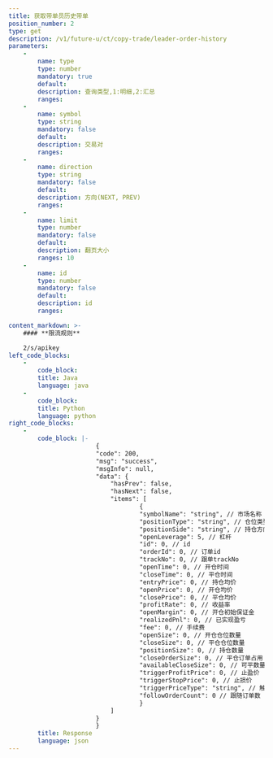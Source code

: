```yaml
---
title: 获取带单员历史带单
position_number: 2
type: get
description: /v1/future-u/ct/copy-trade/leader-order-history
parameters:
    -
        name: type
        type: number
        mandatory: true
        default:
        description: 查询类型,1:明细,2:汇总
        ranges:
    -
        name: symbol
        type: string
        mandatory: false
        default:
        description: 交易对
        ranges:
    -
        name: direction
        type: string
        mandatory: false
        default:
        description: 方向(NEXT, PREV)
        ranges:
    -
        name: limit
        type: number
        mandatory: false
        default:
        description: 翻页大小
        ranges: 10
    -
        name: id
        type: number
        mandatory: false
        default:
        description: id
        ranges:

content_markdown: >-
    #### **限流规则**

    2/s/apikey
left_code_blocks:
    -
        code_block:
        title: Java
        language: java
    -
        code_block:
        title: Python
        language: python
right_code_blocks:
    -
        code_block: |-
                        {
                        "code": 200,
                        "msg": "success",
                        "msgInfo": null,
                        "data": {
                            "hasPrev": false,
                            "hasNext": false,
                            "items": [
                                    {
                                    "symbolName": "string", // 市场名称
                                    "positionType": "string", // 仓位类型:CROSSED(全仓);ISOLATED(逐仓)
                                    "positionSide": "string", // 持仓方向:LONG;SHORT
                                    "openLeverage": 5, // 杠杆
                                    "id": 0, // id
                                    "orderId": 0, // 订单id
                                    "trackNo": 0, // 跟单trackNo
                                    "openTime": 0, // 开仓时间
                                    "closeTime": 0, // 平仓时间
                                    "entryPrice": 0, // 持仓均价
                                    "openPrice": 0, // 开仓均价
                                    "closePrice": 0, // 平仓均价
                                    "profitRate": 0, // 收益率
                                    "openMargin": 0, // 开仓初始保证金
                                    "realizedPnl": 0, // 已实现盈亏
                                    "fee": 0, // 手续费
                                    "openSize": 0, // 开仓仓位数量
                                    "closeSize": 0, // 平仓仓位数量
                                    "positionSize": 0, // 持仓数量
                                    "closeOrderSize": 0, // 平仓订单占用
                                    "availableCloseSize": 0, // 可平数量
                                    "triggerProfitPrice": 0, // 止盈价
                                    "triggerStopPrice": 0, // 止损价
                                    "triggerPriceType": "string", // 触发价格类型:LATEST_PRICE,MARK_PRICE
                                    "followOrderCount": 0 // 跟随订单数
                                    }
                            ]
                        }
                        }
        title: Response
        language: json
---
```

